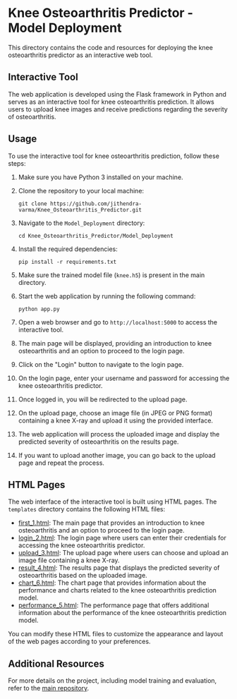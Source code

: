 
# Knee Osteoarthritis Predictor - Model Deployment

This directory contains the code and resources for deploying the knee osteoarthritis predictor as an interactive web tool.

## Interactive Tool

The web application is developed using the Flask framework in Python and serves as an interactive tool for knee osteoarthritis prediction. It allows users to upload knee images and receive predictions regarding the severity of osteoarthritis.

## Usage

To use the interactive tool for knee osteoarthritis prediction, follow these steps:

1. Make sure you have Python 3 installed on your machine.

2. Clone the repository to your local machine:
   ```
   git clone https://github.com/jithendra-varma/Knee_Osteoarthritis_Predictor.git
   ```

3. Navigate to the `Model_Deployment` directory:
   ```
   cd Knee_Osteoarthritis_Predictor/Model_Deployment
   ```

4. Install the required dependencies:
   ```
   pip install -r requirements.txt
   ```

5. Make sure the trained model file (`knee.h5`) is present in the main directory.

6. Start the web application by running the following command:
   ```
   python app.py
   ```

7. Open a web browser and go to `http://localhost:5000` to access the interactive tool.

8. The main page will be displayed, providing an introduction to knee osteoarthritis and an option to proceed to the login page.

9. Click on the "Login" button to navigate to the login page.

10. On the login page, enter your username and password for accessing the knee osteoarthritis predictor.

11. Once logged in, you will be redirected to the upload page.

12. On the upload page, choose an image file (in JPEG or PNG format) containing a knee X-ray and upload it using the provided interface.

13. The web application will process the uploaded image and display the predicted severity of osteoarthritis on the results page.

14. If you want to upload another image, you can go back to the upload page and repeat the process.

## HTML Pages

The web interface of the interactive tool is built using HTML pages. The `templates` directory contains the following HTML files:

- [first_1.html](templates/first_1.html): The main page that provides an introduction to knee osteoarthritis and an option to proceed to the login page.
- [login_2.html](templates/login_2.html): The login page where users can enter their credentials for accessing the knee osteoarthritis predictor.
- [upload_3.html](templates/upload_3.html): The upload page where users can choose and upload an image file containing a knee X-ray.
- [result_4.html](templates/result_4.html): The results page that displays the predicted severity of osteoarthritis based on the uploaded image.
- [chart_6.html](templates/chart_6.html): The chart page that provides information about the performance and charts related to the knee osteoarthritis prediction model.
- [performance_5.html](templates/performance_5.html): The performance page that offers additional information about the performance of the knee osteoarthritis prediction model.

You can modify these HTML files to customize the appearance and layout of the web pages according to your preferences.

## Additional Resources

For more details on the project, including model training and evaluation, refer to the [main repository](https://github.com/jithendra-varma/Knee_Osteoarthritis_Predictor).

